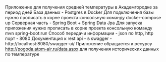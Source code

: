 Приложение для получения средней температуры в Академгородке за период дней 
База данных - Postgres в Docker
Для подключения базы нужно прописать в корне проекта консольную команду docker-compose up
Серверная часть - Spring Boot + Spring Data Jpa
Для запуска приложения нужно прописать в корне проекта консольную команду mvn spring-boot:run
Способ передачи информации - json по http, http порт - 8080
Документация к rest api - в swagger - http://localhost:8080/swagger-ui/
Приложение обращается к ресурсу http://pogoda.atpm-air.ru/data.aspx для получения исторических данных по температуре